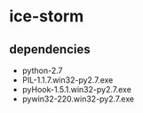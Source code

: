 # ice-storm
## dependencies 
* python-2.7
* PIL-1.1.7.win32-py2.7.exe
* pyHook-1.5.1.win32-py2.7.exe
* pywin32-220.win32-py2.7.exe 
